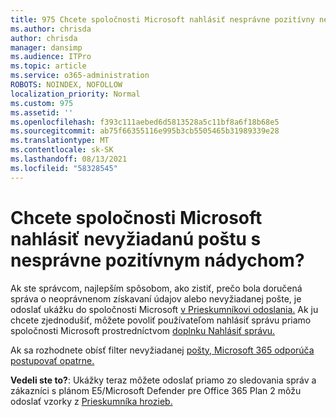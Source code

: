 ```yaml
---
title: 975 Chcete spoločnosti Microsoft nahlásiť nesprávne pozitívny nevyžiadanú poštu?
ms.author: chrisda
author: chrisda
manager: dansimp
ms.audience: ITPro
ms.topic: article
ms.service: o365-administration
ROBOTS: NOINDEX, NOFOLLOW
localization_priority: Normal
ms.custom: 975
ms.assetid: ''
ms.openlocfilehash: f393c111aebed6d5813528a5c11bf8a6f18b68e5
ms.sourcegitcommit: ab75f66355116e995b3cb5505465b31989339e28
ms.translationtype: MT
ms.contentlocale: sk-SK
ms.lasthandoff: 08/13/2021
ms.locfileid: "58328545"
---
```

# <a name="would-you-like-to-report-a-spam-false-positive-to-microsoft"></a>Chcete spoločnosti Microsoft nahlásiť nevyžiadanú poštu s nesprávne pozitívnym nádychom?

Ak ste správcom, najlepším spôsobom, ako zistiť, prečo bola doručená správa o neoprávnenom získavaní údajov alebo nevyžiadanej pošte, je odoslať ukážku do spoločnosti Microsoft [v Prieskumníkovi odoslania.](https://protection.office.com/reportsubmission) Ak ju chcete zjednodušiť, môžete povoliť používateľom nahlásiť správu priamo spoločnosti Microsoft prostredníctvom [doplnku Nahlásiť správu.](https://appsource.microsoft.com/product/office/WA104381180?src=office&tab=Overview)

Ak sa rozhodnete obísť filter nevyžiadanej [pošty, Microsoft 365 odporúča postupovať opatrne.](https://docs.microsoft.com/exchange/troubleshoot/antispam/cautions-against-bypassing-spam-filters)

**Vedeli ste to?**: Ukážky [](https://protection.office.com/messagetrace) teraz môžete odoslať priamo zo sledovania správ a zákazníci s plánom E5/Microsoft Defender pre Office 365 Plan 2 môžu odoslať vzorky z [Prieskumníka hrozieb.](https://docs.microsoft.com/microsoft-365/security/office-365-security/threat-explorer)
